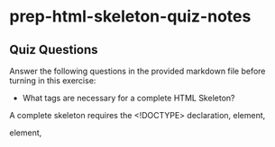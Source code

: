# prep-html-skeleton-quiz-notes

## Quiz Questions

Answer the following questions in the provided markdown file before turning in this exercise:

- What tags are necessary for a complete HTML Skeleton?

 A complete skeleton requires the <!DOCTYPE> declaration, <html> element,
 <head> element, <title> element, and <body> element.

- What type of content belongs within the `<head>` of an HTML document?

The <head> element contains meta information about the HTML page

- What type of content belongs within the `<body>` of an HTML document?

The <body> element defines the document's body, and is a container for all the visible contents, such as headings, paragraphs, images, hyperlinks, tables, lists, etc.

- Where must the `DOCTYPE` declaration appear in a valid HTML document?

At the beginning.

## Notes

All student notes should be written here.

How to write `Code Examples` in markdown

for JS:

```javascript
const data = 'Howdy';
```

for HTML:

```html
<div>
  <p>This is text content</p>
</div>
```

for CSS:

```css
div {
  width: 100%;
}
```
